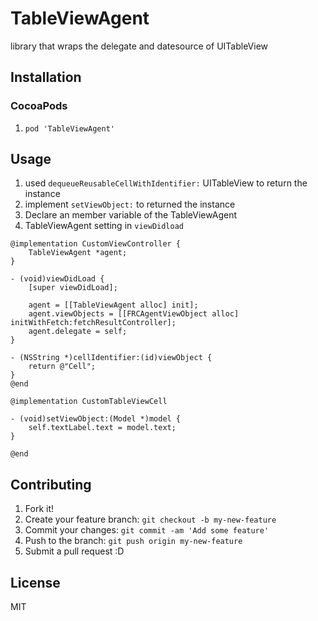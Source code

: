 # TableViewAgent

library that wraps the delegate and datesource of UITableView



## Installation

### CocoaPods

1. ``pod 'TableViewAgent'``

## Usage

1. used `dequeueReusableCellWithIdentifier:` UITableView to return the instance
2. implement `setViewObject:` to returned the instance 
3. Declare an member variable of the TableViewAgent
4. TableViewAgent setting in `viewDidload`

``` objc
@implementation CustomViewController {
    TableViewAgent *agent;
}

- (void)viewDidLoad {
    [super viewDidLoad];

    agent = [[TableViewAgent alloc] init];
    agent.viewObjects = [[FRCAgentViewObject alloc] initWithFetch:fetchResultController];
    agent.delegate = self;
}

- (NSString *)cellIdentifier:(id)viewObject {
    return @"Cell";
}
@end

@implementation CustomTableViewCell

- (void)setViewObject:(Model *)model {
    self.textLabel.text = model.text;
}

@end
```


## Contributing

1. Fork it!
2. Create your feature branch: `git checkout -b my-new-feature`
3. Commit your changes: `git commit -am 'Add some feature'`
4. Push to the branch: `git push origin my-new-feature`
5. Submit a pull request :D

## License

MIT
